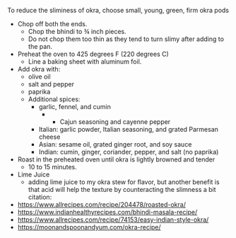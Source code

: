 To reduce the sliminess of okra, choose small, young, green, firm okra pods

- Chop off both the ends. 
	- Chop the bhindi to ¾ inch pieces.
	- Do not chop them too thin as they tend to turn slimy after adding to the pan.
- Preheat the oven to 425 degrees F (220 degrees C)
	- Line a baking sheet with aluminum foil.
- Add okra with:
	- olive oil
	- salt and pepper 
	- paprika
	- Additional spices:
		- garlic, fennel, and cumin
			- + Cajun seasoning and cayenne pepper
		- Italian: garlic powder, Italian seasoning, and grated Parmesan cheese
		- Asian: sesame oil, grated ginger root, and soy sauce
		- Indian: cumin, ginger, coriander, pepper, and salt (no paprika)
- Roast in the preheated oven until okra is lightly browned and tender
	- 10 to 15 minutes.
- Lime Juice
	- adding lime juice to my okra stew for flavor, but another benefit is that acid will help the texture by counteracting the slimness a bit
citation:
- https://www.allrecipes.com/recipe/204478/roasted-okra/
- https://www.indianhealthyrecipes.com/bhindi-masala-recipe/
- https://www.allrecipes.com/recipe/74153/easy-indian-style-okra/
- https://moonandspoonandyum.com/okra-recipe/